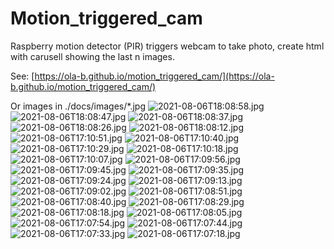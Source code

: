 # Motion_triggered_cam
Raspberry motion detector (PIR) triggers webcam to take photo, create html with carusell showing the last n images.

See: [https://ola-b.github.io/motion_triggered_cam/](https://ola-b.github.io/motion_triggered_cam/)


Or images in ./docs/images/*.jpg
![2021-08-06T18:08:58.jpg](https://github.com/Ola-B/motion_triggered_cam/blob/main/docs/images/2021-08-06T18:08:58.jpg "2021-08-06T18:08:58.jpg")
![2021-08-06T18:08:47.jpg](https://github.com/Ola-B/motion_triggered_cam/blob/main/docs/images/2021-08-06T18:08:47.jpg "2021-08-06T18:08:47.jpg")
![2021-08-06T18:08:37.jpg](https://github.com/Ola-B/motion_triggered_cam/blob/main/docs/images/2021-08-06T18:08:37.jpg "2021-08-06T18:08:37.jpg")
![2021-08-06T18:08:26.jpg](https://github.com/Ola-B/motion_triggered_cam/blob/main/docs/images/2021-08-06T18:08:26.jpg "2021-08-06T18:08:26.jpg")
![2021-08-06T18:08:12.jpg](https://github.com/Ola-B/motion_triggered_cam/blob/main/docs/images/2021-08-06T18:08:12.jpg "2021-08-06T18:08:12.jpg")
![2021-08-06T17:10:51.jpg](https://github.com/Ola-B/motion_triggered_cam/blob/main/docs/images/2021-08-06T17:10:51.jpg "2021-08-06T17:10:51.jpg")
![2021-08-06T17:10:40.jpg](https://github.com/Ola-B/motion_triggered_cam/blob/main/docs/images/2021-08-06T17:10:40.jpg "2021-08-06T17:10:40.jpg")
![2021-08-06T17:10:29.jpg](https://github.com/Ola-B/motion_triggered_cam/blob/main/docs/images/2021-08-06T17:10:29.jpg "2021-08-06T17:10:29.jpg")
![2021-08-06T17:10:18.jpg](https://github.com/Ola-B/motion_triggered_cam/blob/main/docs/images/2021-08-06T17:10:18.jpg "2021-08-06T17:10:18.jpg")
![2021-08-06T17:10:07.jpg](https://github.com/Ola-B/motion_triggered_cam/blob/main/docs/images/2021-08-06T17:10:07.jpg "2021-08-06T17:10:07.jpg")
![2021-08-06T17:09:56.jpg](https://github.com/Ola-B/motion_triggered_cam/blob/main/docs/images/2021-08-06T17:09:56.jpg "2021-08-06T17:09:56.jpg")
![2021-08-06T17:09:45.jpg](https://github.com/Ola-B/motion_triggered_cam/blob/main/docs/images/2021-08-06T17:09:45.jpg "2021-08-06T17:09:45.jpg")
![2021-08-06T17:09:35.jpg](https://github.com/Ola-B/motion_triggered_cam/blob/main/docs/images/2021-08-06T17:09:35.jpg "2021-08-06T17:09:35.jpg")
![2021-08-06T17:09:24.jpg](https://github.com/Ola-B/motion_triggered_cam/blob/main/docs/images/2021-08-06T17:09:24.jpg "2021-08-06T17:09:24.jpg")
![2021-08-06T17:09:13.jpg](https://github.com/Ola-B/motion_triggered_cam/blob/main/docs/images/2021-08-06T17:09:13.jpg "2021-08-06T17:09:13.jpg")
![2021-08-06T17:09:02.jpg](https://github.com/Ola-B/motion_triggered_cam/blob/main/docs/images/2021-08-06T17:09:02.jpg "2021-08-06T17:09:02.jpg")
![2021-08-06T17:08:51.jpg](https://github.com/Ola-B/motion_triggered_cam/blob/main/docs/images/2021-08-06T17:08:51.jpg "2021-08-06T17:08:51.jpg")
![2021-08-06T17:08:40.jpg](https://github.com/Ola-B/motion_triggered_cam/blob/main/docs/images/2021-08-06T17:08:40.jpg "2021-08-06T17:08:40.jpg")
![2021-08-06T17:08:29.jpg](https://github.com/Ola-B/motion_triggered_cam/blob/main/docs/images/2021-08-06T17:08:29.jpg "2021-08-06T17:08:29.jpg")
![2021-08-06T17:08:18.jpg](https://github.com/Ola-B/motion_triggered_cam/blob/main/docs/images/2021-08-06T17:08:18.jpg "2021-08-06T17:08:18.jpg")
![2021-08-06T17:08:05.jpg](https://github.com/Ola-B/motion_triggered_cam/blob/main/docs/images/2021-08-06T17:08:05.jpg "2021-08-06T17:08:05.jpg")
![2021-08-06T17:07:54.jpg](https://github.com/Ola-B/motion_triggered_cam/blob/main/docs/images/2021-08-06T17:07:54.jpg "2021-08-06T17:07:54.jpg")
![2021-08-06T17:07:44.jpg](https://github.com/Ola-B/motion_triggered_cam/blob/main/docs/images/2021-08-06T17:07:44.jpg "2021-08-06T17:07:44.jpg")
![2021-08-06T17:07:33.jpg](https://github.com/Ola-B/motion_triggered_cam/blob/main/docs/images/2021-08-06T17:07:33.jpg "2021-08-06T17:07:33.jpg")
![2021-08-06T17:07:18.jpg](https://github.com/Ola-B/motion_triggered_cam/blob/main/docs/images/2021-08-06T17:07:18.jpg "2021-08-06T17:07:18.jpg")
